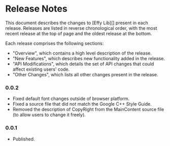 # Release Notes

This document describes the changes to [Effy Lib][] present in each release.
Releases are listed in reverse chronological order, with the most recent
release at the top of page and the oldest release at the bottom.

Each release comprises the following sections:
*   "Overview", which contains a high level description of the release.
*   "New Features", which describes new functionality added in the release.
*   "API Modifications", which details the set of API changes that could affect
    existing users' code.
*   "Other Changes", which lists all other changes present in the release.

### 0.0.2
*	Fixed default font changes outside of browser platform.
*	Fixed a source file that did not match the Google C++ Style Guide.
*	Removed the description of CopyRight from the MainContent source file (to allow users to change it freely).

### 0.0.1
*	Published.